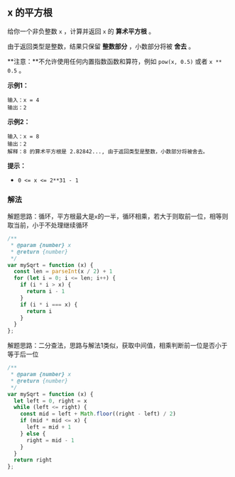 ## x 的平方根

给你一个非负整数 `x` ，计算并返回 `x` 的 **算术平方根** 。

由于返回类型是整数，结果只保留 **整数部分** ，小数部分将被 **舍去** 。

**注意：**不允许使用任何内置指数函数和算符，例如 `pow(x, 0.5)` 或者 `x ** 0.5` 。

**示例1：**
```
输入：x = 4
输出：2
```

**示例2：**
```
输入：x = 8
输出：2
解释：8 的算术平方根是 2.82842..., 由于返回类型是整数，小数部分将被舍去。
```

**提示：**

+ `0 <= x <= 2**31 - 1`

### 解法

解题思路：循环，平方根最大是`x`的一半，循环相乘，若大于则取前一位，相等则取当前，小于不处理继续循环

```js
/**
 * @param {number} x
 * @return {number}
 */
var mySqrt = function (x) {
  const len = parseInt(x / 2) + 1
  for (let i = 0; i <= len; i++) {
    if (i * i > x) {
      return i - 1
    }
    if (i * i === x) {
      return i
    }
  }
};
```

解题思路：二分查法，思路与解法1类似，获取中间值，相乘判断前一位是否小于等于后一位

```js
/**
 * @param {number} x
 * @return {number}
 */
var mySqrt = function (x) {
  let left = 0, right = x
  while (left <= right) {
    const mid = left + Math.floor((right - left) / 2)
    if (mid * mid <= x) {
      left = mid + 1
    } else {
      right = mid - 1
    }
  }
  return right
};
```
